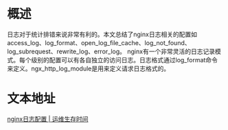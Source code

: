 # 概述
日志对于统计排错来说非常有利的。本文总结了nginx日志相关的配置如access_log、log_format、open_log_file_cache、log_not_found、log_subrequest、rewrite_log、error_log。
nginx有一个非常灵活的日志记录模式。每个级别的配置可以有各自独立的访问日志。日志格式通过log_format命令来定义。ngx_http_log_module是用来定义请求日志格式的。

# 文本地址
[nginx日志配置 | 运维生存时间](http://www.ttlsa.com/linux/the-nginx-log-configuration/)